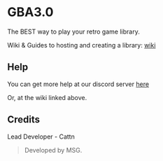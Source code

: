 # GBA3.0

The BEST way to play your retro game library.

Wiki & Guides to hosting and creating a library: [wiki](https://github.com/Cattn/GBAv3/wiki)

## Help
You can get more help at our discord server [here](https://discord.gg/math-study-934807331668099142)

Or, at the wiki linked above.

## Credits

Lead Developer - Cattn
> Developed by MSG.

